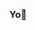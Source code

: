 ### Yo👋

<!--
**hyftes/hyftes** is a ✨ _special_ ✨ repository because its `README.md` (this file) appears on your GitHub profile.

Here are some ideas to get you started:

